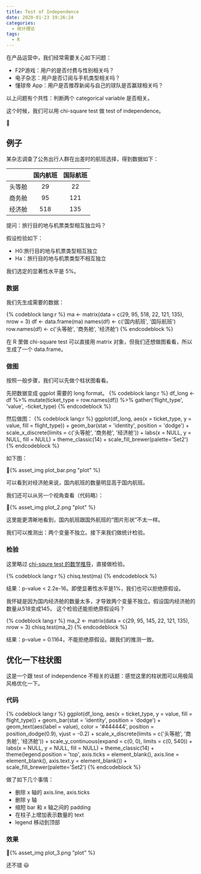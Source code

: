 ```yaml
---
title: Test of Independence
date: 2020-01-23 19:26:24
categories:
  - 统计理论
tags:
  - R
---
```


在产品运营中，我们经常需要关心如下问题：

- F2P游戏：用户的是否付费与性别相关吗？
- 电子杂志：用户是否订阅与手机类型相关吗？
- 懂球帝 App：用户是否推荐新闻与自己的球队是否赢球相关吗？

以上问题有个共性：判断两个 categorical variable 是否相关。

这个时候，我们可以用 chi-square test 做 test of independence。

<!-- more -->


## 例子

某杂志调查了公务出行人群在出差时的航班选择，得到数据如下：


|       | 国内航班 | 国际航班 |
|:------|:--------:|:--------:|
|头等舱 |    29    |    22    |
|商务舱 |    95    |   121    |
|经济舱 |   518    |   135    |

提问：旅行目的地与机票类型相互独立吗？

假设检验如下：
- H0:旅行目的地与机票类型相互独立
- Ha：旅行目的地与机票类型不相互独立

我们选定的显著性水平是 5%。

### 数据

我们先生成需要的数据：

{% codeblock lang:r %}
ma <- matrix(data = c(29, 95, 518, 22, 121, 135), nrow = 3)
df <- data.frame(ma)
names(df) <- c('国内航班', '国际航班')
row.names(df) <- c('头等舱', '商务舱', '经济舱')
{% endcodeblock %}

在 R 里做 chi-square test 可以直接用 matrix 对象，但我们还想做图看看，所以生成了一个 data.frame。

### 做图

按照一般步骤，我们可以先做个柱状图看看。

先把数据变成 ggplot 需要的 long format。
{% codeblock lang:r %}
df_long <- df %>%
  mutate(ticket_type = row.names(df)) %>%
  gather('flight_type', 'value', -ticket_type)
{% endcodeblock %}

然后做图：
{% codeblock lang:r %}
ggplot(df_long, aes(x = ticket_type, y = value, fill = flight_type)) + 
  geom_bar(stat = 'identity', position = 'dodge') +
  scale_x_discrete(limits = c('头等舱', '商务舱', '经济舱')) +
  labs(x = NULL, y = NULL, fill = NULL) +
  theme_classic(14) +
  scale_fill_brewer(palette='Set2')
{% endcodeblock %}

如下图：

{% asset_img plot_bar.png  "plot" %}

可以看到对经济舱来说，国内航班的数量明显高于国内航班。


我们还可以从另一个视角查看（代码略）：

{% asset_img plot_2.png  "plot" %}

这里能更清晰地看到，国内航班跟国外航班的“图片形状”不太一样。

我们可以推测出：两个变量不独立。接下来我们做统计检验。

### 检验

这里略过 [chi-squre test 的数学推导](https://online.stat.psu.edu/stat414/node/312/)，直接做检验。

{% codeblock lang:r %}
chisq.test(ma)
{% endcodeblock %}

结果：p-value < 2.2e-16。即使显著性水平是1%，我们也可以拒绝原假设。

我怀疑是因为国内经济舱的数量太多，才导致两个变量不独立。假设国内经济舱的数量从518变成145， 这个检验还能拒绝原假设吗？

{% codeblock lang:r %}
ma_2 <- matrix(data = c(29, 95, 145, 22, 121, 135), nrow = 3)
chisq.test(ma_2)
{% endcodeblock %}

结果：p-value = 0.1164，不能拒绝原假设。跟我们的推测一致。

## 优化一下柱状图

这是一个跟 test of independence 不相关的话题：感觉这里的柱状图可以用极简风格优化一下。

### 代码

{% codeblock lang:r %}
ggplot(df_long, aes(x = ticket_type, y = value, fill = flight_type)) + 
  geom_bar(stat = 'identity', position = 'dodge') +
  geom_text(aes(label = value), 
            color = '#444444',
            position = position_dodge(0.9),
            vjust = -0.2) +
  scale_x_discrete(limits = c('头等舱', '商务舱', '经济舱')) +
  scale_y_continuous(expand = c(0, 0), limits = c(0, 540)) +
  labs(x = NULL, 
       y = NULL, 
       fill = NULL) +
  theme_classic(14) +
  theme(legend.position = 'top',
        axis.ticks = element_blank(),
        axis.line = element_blank(),
        axis.text.y = element_blank()) +
  scale_fill_brewer(palette='Set2') 
{% endcodeblock %}

做了如下几个事情：
- 删除 x 轴的 axis.line, axis.ticks
- 删除 y 轴
- 缩短 bar 和 x 轴之间的 padding
- 在柱子上增加表示数量的 text
- legend 移动到顶部

### 效果

{% asset_img plot_3.png  "plot" %}

还不错 :smiley: